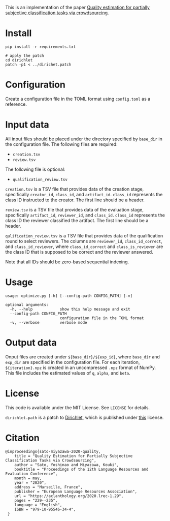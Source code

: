 This is an implementation of the paper [Quality estimation for partially subjective classification tasks via crowdsourcing](https://aclanthology.org/2020.lrec-1.29/).

# Install
```
pip install -r requirements.txt

# apply the patch
cd dirichlet
patch -p1 < ../dirichet.patch
```

# Configuration
Create a configuration file in the TOML format using `config.toml` as a reference.

# Input data
All input files should be placed under the directory specified by `base_dir` in the configuration file.
The following files are required:
- `creation.tsv`
- `review.tsv`

The following file is optional:
- `qualification_review.tsv`

`creation.tsv` is a TSV file that provides data of the creation stage, specifically `creator_id`, `class_id`, and `artifact_id`.
`class_id` represents the class ID instructed to the creator.
The first line should be a header.

`review.tsv` is a TSV file that provides data of the evaluation stage, specifically `artifact_id`, `reviewer_id`, and `class_id`.
`class_id` represents the class ID the reviewer classified the artifact.
The first line should be a header.

`qulification_review.tsv` is a TSV file that provides data of the qualification round to select reviewers.
The columns are `reviewer_id`, `class_id_correct`, and `class_id_reviewer`, where `class_id_correct` and `class_is_reviewer` are the class ID that is supposed to be correct and the reviewer answered.

Note that all IDs should be zero-based sequential indexing.

# Usage
```
usage: optimize.py [-h] [--config-path CONFIG_PATH] [-v]

optional arguments:
  -h, --help            show this help message and exit
  --config-path CONFIG_PATH
                        configuration file in the TOML format
  -v, --verbose         verbose mode
```

# Output data
Onput files are created under `${base_dir}/${exp_id}`, where `base_dir` and `exp_dir` are specified in the configuration file.
For each iteration, `${iteration}.npz` is created in an uncompressed `.npz` format of NumPy.
This file includes the estimated values of `q`, `alpha`, and `beta`.

# License
This code is available under the MIT License. See `LICENSE` for details.

`dirichlet.path` is a patch to [Dirichlet](https://github.com/ericsuh/dirichlet), which is published under [this](https://github.com/ericsuh/dirichlet/blob/master/LICENSE.txt) license.

# Citation
```
@inproceedings{sato-miyazawa-2020-quality,
    title = "Quality Estimation for Partially Subjective Classification Tasks via Crowdsourcing",
    author = "Sato, Yoshinao and Miyazawa, Kouki",
    booktitle = "Proceedings of the 12th Language Resources and Evaluation Conference",
    month = may,
    year = "2020",
    address = "Marseille, France",
    publisher = "European Language Resources Association",
    url = "https://aclanthology.org/2020.lrec-1.29",
    pages = "229--235",
    language = "English",
    ISBN = "979-10-95546-34-4",
 }
```

